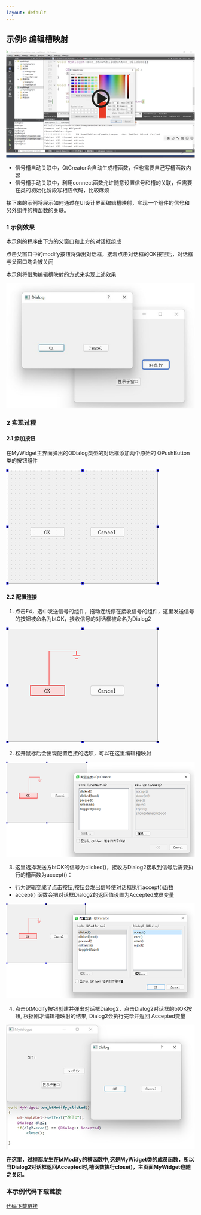 ```yaml
---
layout: default
---
```


## 示例6 编辑槽映射

<!-- [讲解视频链接](http://39.96.165.147/Projects/QT-video/sample_6.mp4) -->

<a href="http://39.96.165.147/Projects/QT-video/sample_6.mp4">
    <img src="image/sample6-preface.png">
</a>

- 信号槽自动关联中，QtCreator会自动生成槽函数，但也需要自己写槽函数内容
- 信号槽手动关联中，利用connect函数允许随意设置信号和槽的关联，但需要在类的初始化阶段写相应代码，比较麻烦

接下来的示例将展示如何通过在UI设计界面编辑槽映射，实现一个组件的信号和另外组件的槽函数的关联。

### 1 示例效果

本示例的程序由下方的父窗口和上方的对话框组成

点击父窗口中的modify按钮将弹出对话框，接着点击对话框的OK按钮后，对话框与父窗口均会被关闭

本示例将借助编辑槽映射的方式来实现上述效果

![demo](image/6-1.png)

### 2 实现过程

#### 2.1 添加按钮

在MyWidget主界面弹出的QDialog类型的对话框添加两个原始的 QPushButton类的按钮组件

![add button](image/6-2.png)

#### 2.2 配置连接

1. 点击F4，选中发送信号的组件，拖动连线停在接收信号的组件，这里发送信号的按钮被命名为btOK，接收信号的对话框被命名为Dialog2

![set connect1](image/6-3.png)

2. 松开鼠标后会出现配置连接的选项，可以在这里编辑槽映射

![set connect2](image/6-4.png)

3. 这里选择发送方btOK的信号为clicked()，接收方Dialog2接收到信号后需要执行的槽函数为accept()：

- 行为逻辑变成了点击按钮,按钮会发出信号使对话框执行accept()函数
- accept() 函数会把对话框Dialog2的返回值设置为Accepted成员变量

![set connect3](image/6-5.png)



4. 点击btModify按钮创建并弹出对话框Dialog2，点击Dialog2对话框的btOK按钮, 根据刚才编辑槽映射的结果, Dialog2会执行完毕并返回 Accepted变量

![set connect3](image/6-6.png)

**在这里，过程都发生在btModify的槽函数中,这是MyWidget类的成员函数，所以当Dialog2对话框返回Accepted时,槽函数执行close()，主页面MyWidget也随之关闭。**

### 本示例代码下载链接

[代码下载链接](https://github.com/PKUpop/QT-page/raw/main/code/6.zip)